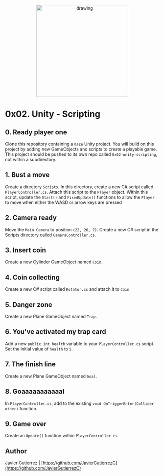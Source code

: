 <p align="center">
<img src="https://upload.wikimedia.org/wikipedia/commons/thumb/1/19/Unity_Technologies_logo.svg/275px-Unity_Technologies_logo.svg.png" alt="drawing" width="300"/>
</p>

# 0x02. Unity - Scripting

## 0. Ready player one
Clone this repository containing a ```maze``` Unity project. You will build on this project by adding new GameObjects and scripts to create a playable game. This project should be pushed to its own repo called ```0x02-unity-scripting```, not within a subdirectory.

## 1. Bust a move 
Create a directory ```Scripts```. In this directory, create a new C# script called ```PlayerController.cs```. Attach this script to the ```Player``` object. Within this script, update the ```Start()``` and ```FixedUpdate()``` functions to allow the ```Player``` to move when either the WASD or arrow keys are pressed

## 2. Camera ready 
Move the ```Main Camera``` to position ```(22, 26, 7)```. Create a new C# script in the Scripts directory called ```CameraController.cs```.

## 3. Insert coin 
Create a new Cylinder GameObject named ```Coin```.

## 4. Coin collecting 
Create a new C# script called ```Rotator.cs``` and attach it to ```Coin```.

## 5. Danger zone 
Create a new Plane GameObject named ```Trap```.

## 6. You've activated my trap card 
Add a new ```public int health``` variable to your ```PlayerController.cs``` script. Set the initial value of ```health``` to ```5```.

## 7. The finish line 
Create a new Plane GameObject named ```Goal```.

## 8. Goaaaaaaaaaaal 
In ```PlayerController.cs```, add to the existing ```void OnTriggerEnter(Collider other)``` function.

## 9. Game over 
Create an ```Update()``` function within ```PlayerController.cs```.

## Author

Javier Gutierrez  | [https://github.com/JavierGutierrezC](https://github.com/JavierGutierrezC)